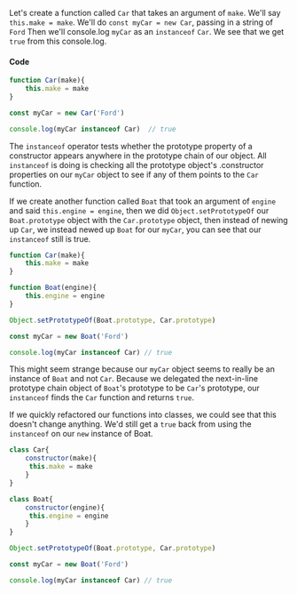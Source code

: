 Let's create a function called `Car` that takes an argument of `make`. We'll say `this.make = make`. We'll do `const myCar = new Car`, passing in a string of `Ford` Then we'll console.log `myCar` as an `instanceof` `Car`. We see that we get `true` from this console.log.

#### Code
```javascript
function Car(make){
    this.make = make
}

const myCar = new Car('Ford')

console.log(myCar instanceof Car)  // true
```

The `instanceof` operator tests whether the prototype property of a constructor appears anywhere in the prototype chain of our object. All `instanceof` is doing is checking all the prototype object's .constructor properties on our `myCar` object to see if any of them points to the `Car` function.

If we create another function called `Boat` that took an argument of `engine` and said `this.engine = engine`, then we did `Object.setPrototypeOf` our `Boat.prototype` object with the `Car.prototype` object, then instead of newing up `Car`, we instead newed up `Boat` for our `myCar`, you can see that our `instanceof` still is true.

```javascript
function Car(make){
    this.make = make
}

function Boat(engine){
    this.engine = engine
}

Object.setPrototypeOf(Boat.prototype, Car.prototype)

const myCar = new Boat('Ford')

console.log(myCar instanceof Car) // true

```

This might seem strange because our `myCar` object seems to really be an instance of `Boat` and not `Car`. Because we delegated the next-in-line prototype chain object of `Boat`'s prototype to be `Car`'s prototype, our `instanceof` finds the `Car` function and returns `true`.

If we quickly refactored our functions into classes, we could see that this doesn't change anything. We'd still get a `true` back from using the `instanceof` on our `new` instance of Boat.

```javascript
class Car{
    constructor(make){
     this.make = make    
    }
}

class Boat{
    constructor(engine){
     this.engine = engine
    }
}

Object.setPrototypeOf(Boat.prototype, Car.prototype)

const myCar = new Boat('Ford')

console.log(myCar instanceof Car) // true

```
